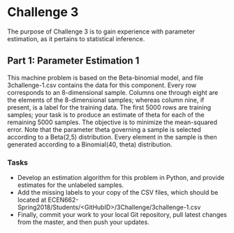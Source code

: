 # Challenge 3

The purpose of Challenge 3 is to gain experience with parameter estimation, as it pertains to statistical inference.


## Part 1: Parameter Estimation 1

This machine problem is based on the Beta-binomial model, and file 3challenge-1.csv contains the data for this component.
Every row corresponds to an 8-dimensional sample.
Columns one through eight are the elements of the 8-dimensional samples; whereas column nine, if present, is a label for the training data.
The first 5000 rows are training samples; your task is to produce an estimate of theta for each of the remaining 5000 samples.
The objective is to minimize the mean-squared error.
Note that the parameter theta governing a sample is selected according to a Beta(2,5) distribution.
Every element in the sample is then generated according to a Binomial(40, theta) distribution.


### Tasks

* Develop an estimation algorithm for this problem in Python, and provide estimates for the unlabeled samples.
* Add the missing labels to your copy of the CSV files, which should be located at ECEN662-Spring2018/Students/\<GitHubID\>/3Challenge/3challenge-1.csv
* Finally, commit your work to your local Git repository, pull latest changes from the master, and then push your updates.


